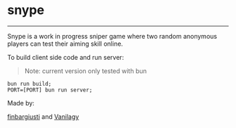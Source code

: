 # snype

---

Snype is a work in progress sniper game where two random anonymous players can test their aiming skill online.

To build client side code and run server:

> Note: current version only tested with bun

```
bun run build;
PORT=[PORT] bun run server;
```

Made by:

[finbargiusti](http://github.com/finbargiusti) and [Vanilagy](http://github.com/Vanilagy)
